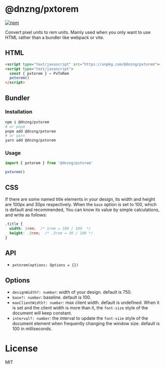 # @dnzng/pxtorem

[![npm](https://img.shields.io/npm/v/@dnzng/pxtorem.svg)](https://www.npmjs.com/package/@dnzng/pxtorem)

Convert pixel units to rem units. Mainly used when you only want to use HTML rather than a bundler like webpack or vite.

## HTML

```html
<script type="text/javascript" src="https://unpkg.com/@dnzng/pxtorem"></script>
<script type="text/javascript">
  const { pxtorem } = PxToRem
  pxtorem()
</script>
```

## Bundler

### Installation

```bash
npm i @dnzng/pxtorem
# or pnpm
pnpm add @dnzng/pxtorem
# or yarn
yarn add @dnzng/pxtorem
```

### Usage

```js
import { pxtorem } from '@dnzng/pxtorem'

pxtorem()
```

## CSS

If there are some named title elements in your design, its width and height are 100px and 30px respectively. When the `base` option is set to 100, which is default and recommended, You can know its value by simple calculations, and write as follows:

```css
.title {
  width: 1rem;  /* 1rem = 100 / 100  */
  height: .3rem;  /* .3rem = 30 / 100 */
}
```

## API

- `pxtorem(options: Options = {})`

## Options

- `designWidth?: number`: width of your design. default is 750.
- `base?: number`: baseline. default is 100.
- `maxClientWidth?: number`: max client width. default is undefined. When it is set and the client width is more than it, the `font-size` style of the document will keep constant.
- `interval?: number`: the interval to update the `font-size` style of the document element when frequently changing the window size. default is 100 in milliseconds.

# License

MIT
